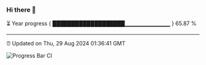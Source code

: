 ### Hi there 👋

⏳ Year progress { ███████████████████▁▁▁▁▁▁▁▁▁▁▁ } 65.87 %

---

⏰ Updated on Thu, 29 Aug 2024 01:36:41 GMT

![Progress Bar CI](https://github.com/ZhaoGui/ZhaoGui/workflows/Progress%20Bar%20CI/badge.svg)
